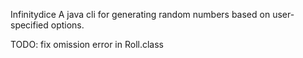 Infinitydice
   A java cli for generating random numbers based on user-specified options.

   TODO: fix omission error in Roll.class
